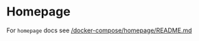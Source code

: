 # Homepage

For `homepage` docs see [/docker-compose/homepage/README.md](../../../../docker-compose/homepage/README.md)

